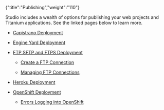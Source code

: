 {"title":"Publishing","weight":"110"}

Studio includes a wealth of options for publishing your web projects and Titanium applications. See the linked pages below to learn more.

* [Capistrano Deployment](/docs/appc/Axway_Appcelerator_Studio/Axway_Appcelerator_Studio_Guide/Web_Development/Publishing/Capistrano_Deployment/)

* [Engine Yard Deployment](/docs/appc/Axway_Appcelerator_Studio/Axway_Appcelerator_Studio_Guide/Web_Development/Publishing/Engine_Yard_Deployment/)

* [FTP SFTP and FTPS Deployment](/docs/appc/Axway_Appcelerator_Studio/Axway_Appcelerator_Studio_Guide/Web_Development/Publishing/FTP_SFTP_and_FTPS_Deployment/)

    * [Create a FTP Connection](/docs/appc/Axway_Appcelerator_Studio/Axway_Appcelerator_Studio_Guide/Web_Development/Publishing/FTP_SFTP_and_FTPS_Deployment/Create_a_FTP_Connection/)

    * [Managing FTP Connections](/docs/appc/Axway_Appcelerator_Studio/Axway_Appcelerator_Studio_Guide/Web_Development/Publishing/FTP_SFTP_and_FTPS_Deployment/Managing_FTP_Connections/)

* [Heroku Deployment](/docs/appc/Axway_Appcelerator_Studio/Axway_Appcelerator_Studio_Guide/Web_Development/Publishing/Heroku_Deployment/)

* [OpenShift Deployment](/docs/appc/Axway_Appcelerator_Studio/Axway_Appcelerator_Studio_Guide/Web_Development/Publishing/OpenShift_Deployment/)

    * [Errors Logging into OpenShift](/docs/appc/Axway_Appcelerator_Studio/Axway_Appcelerator_Studio_Guide/Web_Development/Publishing/OpenShift_Deployment/Errors_Logging_into_OpenShift/)
